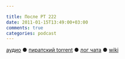 ```yaml
---

title: После РТ 222
date: 2011-01-15T13:49:00+03:00
comments: true
categories: podcast
---
```

[аудио](http://cdn.radio-t.com/rt222post.mp3) ● [пиратский torrent](http://pirates.radio-t.com/torrents/rt222post.mp3.torrent) ● [лог чата](http://chat.radio-t.com/logs/radio-t-222.html) ● [wiki](http://wiki.radio-t.com/%D0%9F%D0%BE%D1%81%D0%BB%D0%B5_%D0%A0%D0%A2_222)<audio src="http://cdn.radio-t.com/rt222post.mp3" preload="none">
